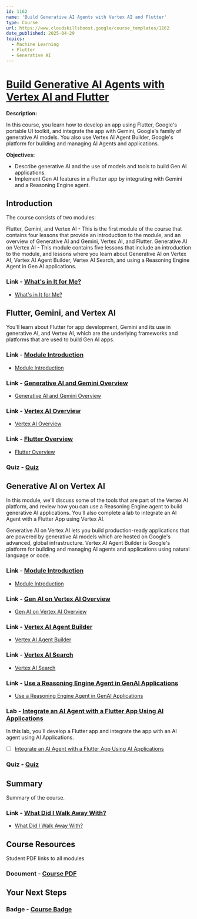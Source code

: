 ```yaml
---
id: 1162
name: 'Build Generative AI Agents with Vertex AI and Flutter'
type: Course
url: https://www.cloudskillsboost.google/course_templates/1162
date_published: 2025-04-29
topics:
  - Machine Learning
  - Flutter
  - Generative AI
---
```


# [Build Generative AI Agents with Vertex AI and Flutter](https://www.cloudskillsboost.google/course_templates/1162)

**Description:**

In this course, you learn how to develop an app using Flutter, Google's portable UI toolkit, and integrate the app with Gemini, Google's family of generative AI models. You also use Vertex AI Agent Builder, Google's platform for building and managing AI Agents and applications.

**Objectives:**

* Describe generative AI and the use of models and tools to build Gen AI applications.
* Implement Gen AI features in a Flutter app by integrating with Gemini and a Reasoning Engine agent.

## Introduction

The course consists of two modules:

Flutter, Gemini, and Vertex AI - This is the first module of the course that contains four lessons that provide an introduction to the module, and an overview of Generative AI and Gemini, Vertex AI, and Flutter. Generative AI on Vertex AI - This module contains five lessons that include an introduction to the module, and lessons where you learn about Generative AI on Vertex AI, Vertex AI Agent Builder, Vertex AI Search, and using a Reasoning Engine Agent in Gen AI applications.

### Link - [What's in It for Me?](https://www.cloudskillsboost.google/course_templates/1162/documents/532065)

* [What's in It for Me?](https://storage.googleapis.com/cloud-training/cls-html5-courses/T-GENAIFLT-B/index.html#/lessons/XMgZNA1jZEu0izkGl6YWPnfo5VhnU5op)

## Flutter, Gemini, and Vertex AI

You'll learn about Flutter for app development, Gemini and its use in generative AI, and Vertex AI, which are the underlying frameworks and platforms that are used to build Gen AI apps.

### Link - [Module Introduction](https://www.cloudskillsboost.google/course_templates/1162/documents/532066)

* [Module Introduction](https://storage.googleapis.com/cloud-training/cls-html5-courses/T-GENAIFLT-B/index.html#/lessons/VQREb89_Gcql3t5KETkSahxU8nwcSTjT)

### Link - [Generative AI and Gemini Overview](https://www.cloudskillsboost.google/course_templates/1162/documents/532067)

* [Generative AI and Gemini Overview](https://storage.googleapis.com/cloud-training/cls-html5-courses/T-GENAIFLT-B/index.html#/lessons/gUOBpTVl9oa77ThaX4IkQgC_PwpcBVbF)

### Link - [Vertex AI Overview](https://www.cloudskillsboost.google/course_templates/1162/documents/532068)

* [Vertex AI Overview](https://storage.googleapis.com/cloud-training/cls-html5-courses/T-GENAIFLT-B/index.html#/lessons/XwsghkGFHyjBH2ZJvZzz1F6vJnfEykMG)

### Link - [Flutter Overview](https://www.cloudskillsboost.google/course_templates/1162/documents/532069)

* [Flutter Overview](https://storage.googleapis.com/cloud-training/cls-html5-courses/T-GENAIFLT-B/index.html#/lessons/fDtUJ38Je8ies47d8S5zd5MUBzlVKWE6)

### Quiz - [Quiz](https://www.cloudskillsboost.google/course_templates/1162/quizzes/532070)

## Generative AI on Vertex AI

In this module, we'll discuss some of the tools that are part of the Vertex AI platform, and review how you can use a Reasoning Engine agent to build generative AI applications. You'll also complete a lab to integrate an AI Agent with a Flutter App using Vertex AI.

Generative AI on Vertex AI lets you build production-ready applications that are powered by generative AI models which are hosted on Google's advanced, global infrastructure. Vertex AI Agent Builder is Google's platform for building and managing AI agents and applications using natural language or code.

### Link - [Module Introduction](https://www.cloudskillsboost.google/course_templates/1162/documents/532071)

* [Module Introduction](https://storage.googleapis.com/cloud-training/cls-html5-courses/T-GENAIFLT-B/index.html#/lessons/QEt9BIP2b1l4hl2esMDZDyj9njktPfiC)

### Link - [Gen AI on Vertex AI Overview](https://www.cloudskillsboost.google/course_templates/1162/documents/532072)

* [Gen AI on Vertex AI Overview](https://storage.googleapis.com/cloud-training/cls-html5-courses/T-GENAIFLT-B/index.html#/lessons/WbkTO4BvCHi74D2DBSGnkqZhBzBBtfIj)

### Link - [Vertex AI Agent Builder](https://www.cloudskillsboost.google/course_templates/1162/documents/532073)

* [Vertex AI Agent Builder](https://storage.googleapis.com/cloud-training/cls-html5-courses/T-GENAIFLT-B/index.html#/lessons/aw7Ki2XlMxOVgMWWqxUIjqXNBjZ7WFI_)

### Link - [Vertex AI Search](https://www.cloudskillsboost.google/course_templates/1162/documents/532074)

* [Vertex AI Search](https://storage.googleapis.com/cloud-training/cls-html5-courses/T-GENAIFLT-B/index.html#/lessons/67tuXlhLtQSPfljdCQF_AWFmX_jtRwUU)

### Link - [Use a Reasoning Engine Agent in GenAI Applications](https://www.cloudskillsboost.google/course_templates/1162/documents/532075)

* [Use a Reasoning Engine Agent in GenAI Applications](https://storage.googleapis.com/cloud-training/cls-html5-courses/T-GENAIFLT-B/index.html#/lessons/NRcwSvNN8iSeP7KWfk659Qz1-taly7ni)

### Lab - [Integrate an AI Agent with a Flutter App Using AI Applications](https://www.cloudskillsboost.google/course_templates/1162/labs/532076)

In this lab, you'll develop a Flutter app and integrate the app with an AI agent using AI Applications.

* [ ] [Integrate an AI Agent with a Flutter App Using AI Applications](../labs/Integrate-an-AI-Agent-with-a-Flutter-App-Using-AI-Applications.md)

### Quiz - [Quiz](https://www.cloudskillsboost.google/course_templates/1162/quizzes/532077)

## Summary

Summary of the course.

### Link - [What Did I Walk Away With?](https://www.cloudskillsboost.google/course_templates/1162/documents/532078)

* [What Did I Walk Away With?](https://storage.googleapis.com/cloud-training/cls-html5-courses/T-GENAIFLT-B/index.html#/lessons/nj-ahgKRr--A5D_ILIMgUJIB2buSxk5i)

## Course Resources

Student PDF links to all modules

### Document - [Course PDF](https://www.cloudskillsboost.google/course_templates/1162/documents/532079)

## Your Next Steps

### Badge - [Course Badge](https://www.cloudskillsboost.google)
